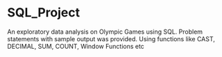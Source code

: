 # SQL_Project
An exploratory data analysis on Olympic Games using SQL. Problem statements with sample output was provided. Using functions like CAST, DECIMAL, SUM, COUNT, Window Functions etc
